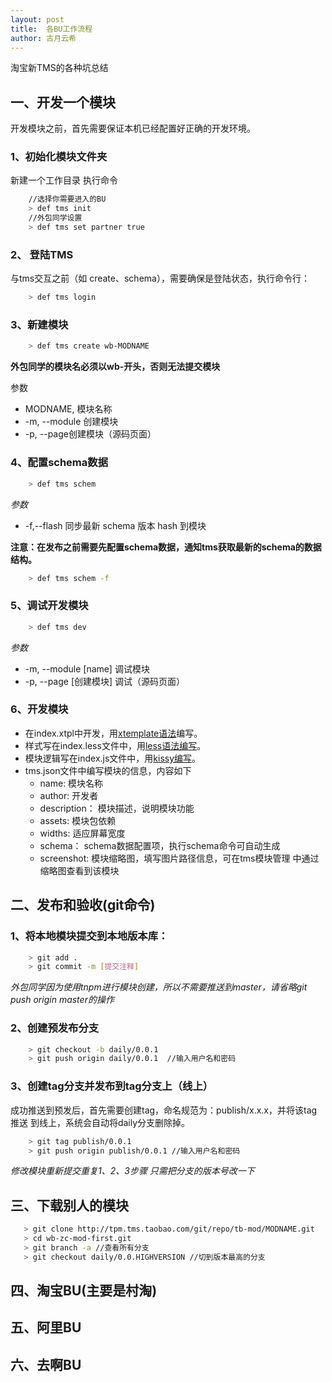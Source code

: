 ```yaml
---
layout: post
title:  各BU工作流程
author: 古月云希
---
```

淘宝新TMS的各种坑总结

## 一、开发一个模块

开发模块之前，首先需要保证本机已经配置好正确的开发环境。

### 1、初始化模块文件夹 

新建一个工作目录 执行命令

```bash
    //选择你需要进入的BU
    > def tms init 
    //外包同学设置
    > def tms set partner true 
```

### 2、 登陆TMS

与tms交互之前（如 create、schema），需要确保是登陆状态，执行命令行：

```bash
    > def tms login
```

### 3、新建模块

```bash
    > def tms create wb-MODNAME
```

**外包同学的模块名必须以wb-开头，否则无法提交模块**

参数
- MODNAME, 模块名称
- -m, --module 创建模块
- -p, --page创建模块（源码页面）

### 4、配置schema数据

```bash
    > def tms schem
```

*参数*
- -f,--flash 同步最新 schema 版本 hash 到模块

**注意：在发布之前需要先配置schema数据，通知tms获取最新的schema的数据结构。**

```bash
    > def tms schem -f
```

### 5、调试开发模块 

```bash
    > def tms dev
```

*参数*
- -m, --module [name] 调试模块
- -p, --page [创建模块] 调试（源码页面）

### 6、开发模块

- 在index.xtpl中开发，用[xtemplate语法](https://github.com/xtemplate/xtemplate/blob/master/docs/syntax-cn.md)编写。
- 样式写在index.less文件中，用[less语法编写](http://jennyhu.github.io/blog/2015/11/26/mixins-less.html)。
- 模块逻辑写在index.js文件中，用[kissy编写](http://docs.kissyui.com/)。
- tms.json文件中编写模块的信息，内容如下 
    * name: 模块名称
    * author: 开发者
    * description： 模块描述，说明模块功能
    * assets: 模块包依赖
    * widths: 适应屏幕宽度
    * schema： schema数据配置项，执行schema命令可自动生成
    * screenshot: 模块缩略图，填写图片路径信息，可在tms模块管理 中通过缩略图查看到该模块

## 二、发布和验收(git命令)

### 1、将本地模块提交到本地版本库：
```bash
    > git add .
    > git commit -m [提交注释]
```

*外包同学因为使用tnpm进行模块创建，所以不需要推送到master，请省略git push origin master的操作*

### 2、创建预发布分支
```bash
    > git checkout -b daily/0.0.1
    > git push origin daily/0.0.1  //输入用户名和密码
```

### 3、创建tag分支并发布到tag分支上（线上）

成功推送到预发后，首先需要创建tag，命名规范为：publish/x.x.x，并将该tag推送 到线上，系统会自动将daily分支删除掉。

```bash
    > git tag publish/0.0.1
    > git push origin publish/0.0.1 //输入用户名和密码
```

*修改模块重新提交重复1、2、3步骤 只需把分支的版本号改一下*


## 三、下载别人的模块

```bash
   > git clone http://tpm.tms.taobao.com/git/repo/tb-mod/MODNAME.git 
   > cd wb-zc-mod-first.git
   > git branch -a //查看所有分支
   > git checkout daily/0.0.HIGHVERSION //切到版本最高的分支
```


## 四、淘宝BU(主要是村淘)


## 五、阿里BU


## 六、去啊BU

